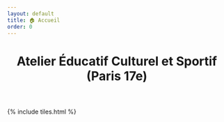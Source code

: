 ```yaml
---
layout: default
title: 🏠 Accueil
order: 0
---
```


<header>
<h1>Atelier Éducatif Culturel et Sportif (Paris 17e)</h1>
</header>

{% include tiles.html %}
